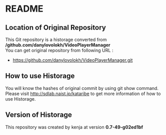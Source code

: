# README
## Location of Original Repository
This Git repository is a historage converted from **/github.com/danylovolokh/VideoPlayerManager**  
You can get original repository from following URL :

- https://github.com/danylovolokh/VideoPlayerManager.git

## How to use Historage
You will know the hashes of original commit by using git show command.  
Please visit <http://sdlab.naist.jp/kataribe> to get more information of how to use Historage.

## Version of Historage
This repository was created by kenja at version **0.7-49-g02ed1bf**
